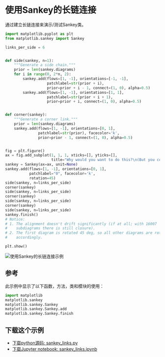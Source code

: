 # 使用Sankey的长链连接

通过建立长链连接来演示/测试Sankey类。

```python
import matplotlib.pyplot as plt
from matplotlib.sankey import Sankey

links_per_side = 6


def side(sankey, n=1):
    """Generate a side chain."""
    prior = len(sankey.diagrams)
    for i in range(0, 2*n, 2):
        sankey.add(flows=[1, -1], orientations=[-1, -1],
                   patchlabel=str(prior + i),
                   prior=prior + i - 1, connect=(1, 0), alpha=0.5)
        sankey.add(flows=[1, -1], orientations=[1, 1],
                   patchlabel=str(prior + i + 1),
                   prior=prior + i, connect=(1, 0), alpha=0.5)


def corner(sankey):
    """Generate a corner link."""
    prior = len(sankey.diagrams)
    sankey.add(flows=[1, -1], orientations=[0, 1],
               patchlabel=str(prior), facecolor='k',
               prior=prior - 1, connect=(1, 0), alpha=0.5)


fig = plt.figure()
ax = fig.add_subplot(1, 1, 1, xticks=[], yticks=[],
                     title="Why would you want to do this?\n(But you could.)")
sankey = Sankey(ax=ax, unit=None)
sankey.add(flows=[1, -1], orientations=[0, 1],
           patchlabel="0", facecolor='k',
           rotation=45)
side(sankey, n=links_per_side)
corner(sankey)
side(sankey, n=links_per_side)
corner(sankey)
side(sankey, n=links_per_side)
corner(sankey)
side(sankey, n=links_per_side)
sankey.finish()
# Notice:
# 1. The alignment doesn't drift significantly (if at all; with 16007
#    subdiagrams there is still closure).
# 2. The first diagram is rotated 45 deg, so all other diagrams are rotated
#    accordingly.

plt.show()
```

![使用Sankey的长链连接示例](https://matplotlib.org/_images/sphx_glr_sankey_links_001.png)

## 参考

此示例中显示了以下函数，方法，类和模块的使用：

```python
import matplotlib
matplotlib.sankey
matplotlib.sankey.Sankey
matplotlib.sankey.Sankey.add
matplotlib.sankey.Sankey.finish
```

## 下载这个示例
            
- [下载python源码: sankey_links.py](https://matplotlib.org/_downloads/sankey_links.py)
- [下载Jupyter notebook: sankey_links.ipynb](https://matplotlib.org/_downloads/sankey_links.ipynb)
